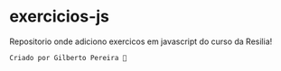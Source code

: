 # exercicios-js
 Repositorio onde adiciono exercicos em javascript do curso da Resilia!


    Criado por Gilberto Pereira 💛
